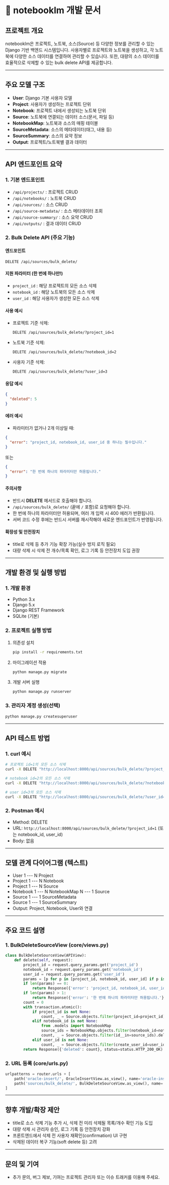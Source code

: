# 📒 notebooklm 개발 문서

## 프로젝트 개요

notebooklm은 프로젝트, 노트북, 소스(Source) 등 다양한 정보를 관리할 수 있는 Django 기반 백엔드 시스템입니다. 사용자별로 프로젝트와 노트북을 생성하고, 각 노트북에 다양한 소스 데이터를 연결하여 관리할 수 있습니다. 또한, 대량의 소스 데이터를 효율적으로 삭제할 수 있는 bulk delete API를 제공합니다.

---

## 주요 모델 구조

- **User**: Django 기본 사용자 모델
- **Project**: 사용자가 생성하는 프로젝트 단위
- **Notebook**: 프로젝트 내에서 생성되는 노트북 단위
- **Source**: 노트북에 연결되는 데이터 소스(문서, 파일 등)
- **NotebookMap**: 노트북과 소스의 매핑 테이블
- **SourceMetadata**: 소스의 메타데이터(태그, 내용 등)
- **SourceSummary**: 소스의 요약 정보
- **Output**: 프로젝트/노트북별 결과 데이터

---

## API 엔드포인트 요약

### 1. 기본 엔드포인트

- `/api/projects/` : 프로젝트 CRUD
- `/api/notebooks/` : 노트북 CRUD
- `/api/sources/` : 소스 CRUD
- `/api/source-metadata/` : 소스 메타데이터 조회
- `/api/source-summary/` : 소스 요약 CRUD
- `/api/outputs/` : 결과 데이터 CRUD

### 2. Bulk Delete API (주요 기능)

#### 엔드포인트
```
DELETE /api/sources/bulk_delete/
```

#### 지원 파라미터 (한 번에 하나만!)
- `project_id` : 해당 프로젝트의 모든 소스 삭제
- `notebook_id` : 해당 노트북의 모든 소스 삭제
- `user_id` : 해당 사용자가 생성한 모든 소스 삭제

#### 사용 예시
- 프로젝트 기준 삭제:
  ```
  DELETE /api/sources/bulk_delete/?project_id=1
  ```
- 노트북 기준 삭제:
  ```
  DELETE /api/sources/bulk_delete/?notebook_id=2
  ```
- 사용자 기준 삭제:
  ```
  DELETE /api/sources/bulk_delete/?user_id=3
  ```

#### 응답 예시
```json
{
  "deleted": 5
}
```

#### 에러 예시
- 파라미터가 없거나 2개 이상일 때:
```json
{
  "error": "project_id, notebook_id, user_id 중 하나는 필수입니다."
}
```
또는
```json
{
  "error": "한 번에 하나의 파라미터만 허용됩니다."
}
```

#### 주의사항
- 반드시 **DELETE** 메서드로 호출해야 합니다.
- `/api/sources/bulk_delete/` (끝에 `/` 포함)로 요청해야 합니다.
- 한 번에 하나의 파라미터만 허용되며, 여러 개 입력 시 400 에러가 반환됩니다.
- 서버 코드 수정 후에는 반드시 서버를 재시작해야 새로운 엔드포인트가 반영됩니다.

#### 확장성 및 안전장치
- title로 삭제 등 추가 기능 확장 가능(실수 방지 로직 필요)
- 대량 삭제 시 삭제 전 개수/목록 확인, 로그 기록 등 안전장치 도입 권장

---

## 개발 환경 및 실행 방법

### 1. 개발 환경
- Python 3.x
- Django 5.x
- Django REST Framework
- SQLite (기본)

### 2. 프로젝트 실행 방법

1. 의존성 설치
   ```bash
   pip install -r requirements.txt
   ```
2. 마이그레이션 적용
   ```bash
   python manage.py migrate
   ```
3. 개발 서버 실행
   ```bash
   python manage.py runserver
   ```

### 3. 관리자 계정 생성(선택)
```bash
python manage.py createsuperuser
```

---

## API 테스트 방법

### 1. curl 예시
```bash
# 프로젝트 id=1의 모든 소스 삭제
curl -X DELETE "http://localhost:8000/api/sources/bulk_delete/?project_id=1"

# notebook id=2의 모든 소스 삭제
curl -X DELETE "http://localhost:8000/api/sources/bulk_delete/?notebook_id=2"

# user id=3의 모든 소스 삭제
curl -X DELETE "http://localhost:8000/api/sources/bulk_delete/?user_id=3"
```

### 2. Postman 예시
- Method: DELETE
- URL: `http://localhost:8000/api/sources/bulk_delete/?project_id=1` (또는 notebook_id, user_id)
- Body: 없음

---

## 모델 관계 다이어그램 (텍스트)

- User 1 --- N Project
- Project 1 --- N Notebook
- Project 1 --- N Source
- Notebook 1 --- N NotebookMap N --- 1 Source
- Source 1 --- 1 SourceMetadata
- Source 1 --- 1 SourceSummary
- Output: Project, Notebook, User와 연결

---

## 주요 코드 설명

### 1. BulkDeleteSourceView (core/views.py)
```python
class BulkDeleteSourceView(APIView):
    def delete(self, request):
        project_id = request.query_params.get('project_id')
        notebook_id = request.query_params.get('notebook_id')
        user_id = request.query_params.get('user_id')
        params = [p for p in [project_id, notebook_id, user_id] if p is not None]
        if len(params) == 0:
            return Response({'error': 'project_id, notebook_id, user_id 중 하나는 필수입니다.'}, status=status.HTTP_400_BAD_REQUEST)
        if len(params) > 1:
            return Response({'error': '한 번에 하나의 파라미터만 허용됩니다.'}, status=status.HTTP_400_BAD_REQUEST)
        count = 0
        with transaction.atomic():
            if project_id is not None:
                count, _ = Source.objects.filter(project_id=project_id).delete()
            elif notebook_id is not None:
                from .models import NotebookMap
                source_ids = NotebookMap.objects.filter(notebook_id=notebook_id).values_list('source_id', flat=True)
                count, _ = Source.objects.filter(id__in=source_ids).delete()
            elif user_id is not None:
                count, _ = Source.objects.filter(create_user_id=user_id).delete()
        return Response({'deleted': count}, status=status.HTTP_200_OK)
```

### 2. URL 등록 (core/urls.py)
```python
urlpatterns = router.urls + [
    path('oracle-insert/', OracleInsertView.as_view(), name='oracle-insert'),
    path('sources/bulk_delete/', BulkDeleteSourceView.as_view(), name='bulk-delete-source'),
]
```

---

## 향후 개발/확장 제안
- title로 소스 삭제 기능 추가 시, 삭제 전 미리 삭제될 목록/개수 확인 기능 도입
- 대량 삭제 시 관리자 승인, 로그 기록 등 안전장치 강화
- 프론트엔드에서 삭제 전 사용자 재확인(confirmation) UI 구현
- 삭제된 데이터 복구 기능(soft delete 등) 고려

---

## 문의 및 기여
- 추가 문의, 버그 제보, 기여는 프로젝트 관리자 또는 이슈 트래커를 이용해 주세요. 